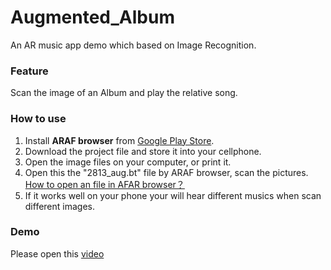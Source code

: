 # Augmented_Album
An AR music app demo which based on Image Recognition.
### Feature
Scan the image of an Album and play the relative song.
### How to use 
1. Install **ARAF browser** from [Google Play Store](https://play.google.com/store/apps/details?id=com.gpac.Osmo4).
2. Download the project file and store it into your cellphone.
3. Open the image files on your computer, or print it. 
4. Open this the "2813_aug.bt" file by ARAF browser, scan the pictures. [How to open an file in AFAR browser？](https://www.coursera.org/learn/augmented-reality/supplement/SKqRs/open-an-ar-file-in-the-araf-browser)
5. If it works well on your phone your will hear different musics when scan different images.

### Demo
Please open this [video](https://youtu.be/fwbbFpTZe68)
